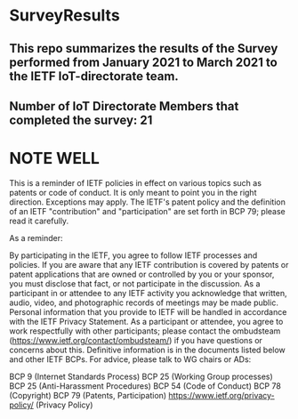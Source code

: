 # SurveyResults

## This repo summarizes the results of the Survey performed from January 2021 to March 2021 to the IETF IoT-directorate team.
## Number of IoT Directorate Members that completed the survey: 21

# NOTE WELL

This is a reminder of IETF policies in effect on various topics such as patents or code of conduct. It is only meant to point you in the right direction. Exceptions may apply. The IETF's patent policy and the definition of an IETF "contribution" and "participation" are set forth in BCP 79; please read it carefully.

As a reminder:

By participating in the IETF, you agree to follow IETF processes and policies.
If you are aware that any IETF contribution is covered by patents or patent applications that are owned or controlled by you or your sponsor, you must disclose that fact, or not participate in the discussion.
As a participant in or attendee to any IETF activity you acknowledge that written, audio, video, and photographic records of meetings may be made public.
Personal information that you provide to IETF will be handled in accordance with the IETF Privacy Statement.
As a participant or attendee, you agree to work respectfully with other participants; please contact the ombudsteam (https://www.ietf.org/contact/ombudsteam/) if you have questions or concerns about this.
Definitive information is in the documents listed below and other IETF BCPs. For advice, please talk to WG chairs or ADs:

BCP 9 (Internet Standards Process)
BCP 25 (Working Group processes)
BCP 25 (Anti-Harassment Procedures)
BCP 54 (Code of Conduct)
BCP 78 (Copyright)
BCP 79 (Patents, Participation)
https://www.ietf.org/privacy-policy/ (Privacy Policy)
